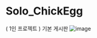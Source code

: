 # Solo_ChickEgg
( 1인 프로젝트 ) 기본 게시판
![image](https://github.com/maam6073/Solo_ChickEgg/assets/80298907/307fdd2e-4d51-4665-b36e-872ce1d90b8b)


